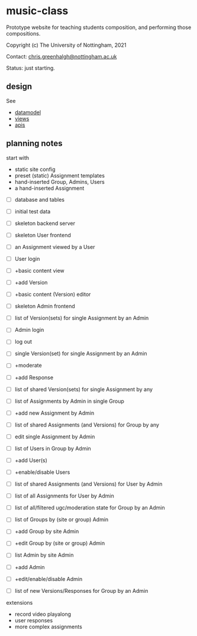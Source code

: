 # music-class

Prototype website for teaching students composition, and
performing those compositions.

Copyright (c) The University of Nottingham, 2021

Contact: chris.greenhalgh@nottingham.ac.uk

Status: just starting.

## design

See
- [datamodel](docs/datamodel.md)
- [views](docs/views.md)
- [apis](docs/apis.md)

## planning notes

start with
- static site config
- preset (static) Assignment templates
- hand-inserted Group, Admins, Users
- a hand-inserted Assignment

- [ ] database and tables
- [ ] initial test data
- [ ] skeleton backend server
- [ ] skeleton User frontend
- [ ] an Assignment viewed by a User
- [ ] User login
- [ ] +basic content view
- [ ] +add Version
- [ ] +basic content (Version) editor
- [ ] skeleton Admin frontend
- [ ] list of Version(sets) for single Assignment by an Admin
- [ ] Admin login
- [ ] log out
- [ ] single Version(set) for single Assignment by an Admin
- [ ] +moderate
- [ ] +add Response
- [ ] list of shared Version(sets) for single Assignment by any
- [ ] list of Assignments by Admin in single Group
- [ ] +add new Assignment by Admin
- [ ] list of shared Assignments (and Versions) for Group by any
- [ ] edit single Assignment by Admin
- [ ] list of Users in Group by Admin
- [ ] +add User(s)
- [ ] +enable/disable Users
- [ ] list of shared Assignments (and Versions) for User by Admin
- [ ] list of all Assignments for User by Admin
- [ ] list of all/filtered ugc/moderation state for Group by an Admin
- [ ] list of Groups by (site or group) Admin
- [ ] +add Group by site Admin
- [ ] +edit Group by (site or group) Admin
- [ ] list Admin by site Admin
- [ ] +add Admin
- [ ] +edit/enable/disable Admin
- [ ] list of new Versions/Responses for Group by an Admin


extensions
- record video playalong
- user responses
- more complex assignments

